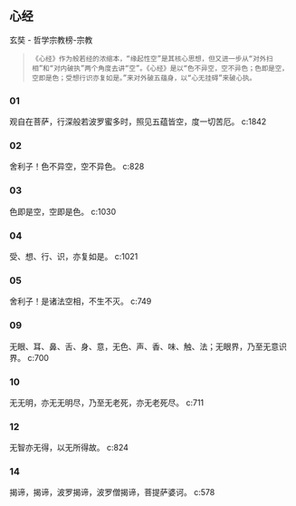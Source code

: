 ## 心经

玄奘  -  哲学宗教榜-宗教

>     《心经》作为般若经的浓缩本，“缘起性空”是其核心思想，但又进一步从“对外扫相”和“对内破执”两个角度去讲“空”。《心经》是以“色不异空，空不异色；色即是空，空即是色；受想行识亦复如是。”来对外破五蕴身，以“心无挂碍”来破心执。

### 01

观自在菩萨，行深般若波罗蜜多时，照见五蕴皆空，度一切苦厄。 c:1842

### 02

舍利子！色不异空，空不异色。 c:828

### 03

色即是空，空即是色。
 c:1030

### 04

受、想、行、识，亦复如是。 c:1021

### 05

舍利子！是诸法空相，不生不灭。 c:749

### 09

无眼、耳、鼻、舌、身、意，无色、声、香、味、触、法；无眼界，乃至无意识界。 c:700

### 10

无无明，亦无无明尽，乃至无老死，亦无老死尽。 c:711

### 12

无智亦无得，以无所得故。 c:824

### 14

揭谛，揭谛，波罗揭谛，波罗僧揭谛，菩提萨婆诃。 c:578
